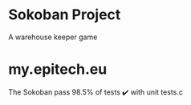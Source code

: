 # Sokoban Project
A warehouse keeper game
# my.epitech.eu
The Sokoban pass 98.5% of tests :heavy_check_mark: with unit tests.c

